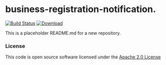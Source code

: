 # business-registration-notification.

[![Build Status](https://travis-ci.org/hmrc/business-registration-notification.svg)](https://travis-ci.org/hmrc/business-registration-notification) [ ![Download](https://api.bintray.com/packages/hmrc/releases/business-registration-notification/images/download.svg) ](https://bintray.com/hmrc/releases/business-registration-notification/_latestVersion)

This is a placeholder README.md for a new repository.

### License

This code is open source software licensed under the [Apache 2.0 License]("http://www.apache.org/licenses/LICENSE-2.0.html")


